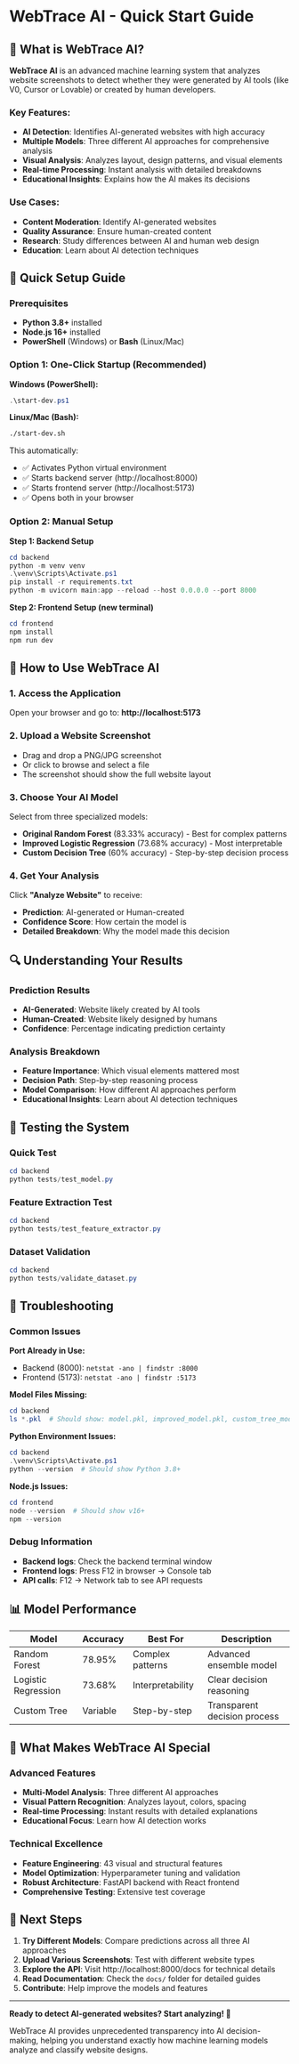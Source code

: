 # WebTrace AI - Quick Start Guide

## 🎯 What is WebTrace AI?

**WebTrace AI** is an advanced machine learning system that analyzes website screenshots to detect whether they were generated by AI tools (like V0, Cursor or Lovable)  or created by human developers.

### Key Features:
- **AI Detection**: Identifies AI-generated websites with high accuracy
- **Multiple Models**: Three different AI approaches for comprehensive analysis
- **Visual Analysis**: Analyzes layout, design patterns, and visual elements
- **Real-time Processing**: Instant analysis with detailed breakdowns
- **Educational Insights**: Explains how the AI makes its decisions

### Use Cases:
- **Content Moderation**: Identify AI-generated websites
- **Quality Assurance**: Ensure human-created content
- **Research**: Study differences between AI and human web design
- **Education**: Learn about AI detection techniques

## 🚀 Quick Setup Guide

### Prerequisites
- **Python 3.8+** installed
- **Node.js 16+** installed
- **PowerShell** (Windows) or **Bash** (Linux/Mac)

### Option 1: One-Click Startup (Recommended)

**Windows (PowerShell):**
```powershell
.\start-dev.ps1
```

**Linux/Mac (Bash):**
```bash
./start-dev.sh
```

This automatically:
- ✅ Activates Python virtual environment
- ✅ Starts backend server (http://localhost:8000)
- ✅ Starts frontend server (http://localhost:5173)
- ✅ Opens both in your browser

### Option 2: Manual Setup

**Step 1: Backend Setup**
```powershell
cd backend
python -m venv venv
.\venv\Scripts\Activate.ps1
pip install -r requirements.txt
python -m uvicorn main:app --reload --host 0.0.0.0 --port 8000
```

**Step 2: Frontend Setup (new terminal)**
```powershell
cd frontend
npm install
npm run dev
```

## 🎯 How to Use WebTrace AI

### 1. Access the Application
Open your browser and go to: **http://localhost:5173**

### 2. Upload a Website Screenshot
- Drag and drop a PNG/JPG screenshot
- Or click to browse and select a file
- The screenshot should show the full website layout

### 3. Choose Your AI Model
Select from three specialized models:
- **Original Random Forest** (83.33% accuracy) - Best for complex patterns
- **Improved Logistic Regression** (73.68% accuracy) - Most interpretable
- **Custom Decision Tree** (60% accuracy) - Step-by-step decision process

### 4. Get Your Analysis
Click **"Analyze Website"** to receive:
- **Prediction**: AI-generated or Human-created
- **Confidence Score**: How certain the model is
- **Detailed Breakdown**: Why the model made this decision

## 🔍 Understanding Your Results

### Prediction Results
- **AI-Generated**: Website likely created by AI tools
- **Human-Created**: Website likely designed by humans
- **Confidence**: Percentage indicating prediction certainty

### Analysis Breakdown
- **Feature Importance**: Which visual elements mattered most
- **Decision Path**: Step-by-step reasoning process
- **Model Comparison**: How different AI approaches perform
- **Educational Insights**: Learn about AI detection techniques

## 🧪 Testing the System

### Quick Test
```powershell
cd backend
python tests/test_model.py
```

### Feature Extraction Test
```powershell
cd backend
python tests/test_feature_extractor.py
```

### Dataset Validation
```powershell
cd backend
python tests/validate_dataset.py
```

## 🔧 Troubleshooting

### Common Issues

**Port Already in Use:**
- Backend (8000): `netstat -ano | findstr :8000`
- Frontend (5173): `netstat -ano | findstr :5173`

**Model Files Missing:**
```powershell
cd backend
ls *.pkl  # Should show: model.pkl, improved_model.pkl, custom_tree_model.pkl
```

**Python Environment Issues:**
```powershell
cd backend
.\venv\Scripts\Activate.ps1
python --version  # Should show Python 3.8+
```

**Node.js Issues:**
```powershell
cd frontend
node --version  # Should show v16+
npm --version
```

### Debug Information
- **Backend logs**: Check the backend terminal window
- **Frontend logs**: Press F12 in browser → Console tab
- **API calls**: F12 → Network tab to see API requests

## 📊 Model Performance

| Model | Accuracy | Best For | Description |
|-------|----------|----------|-------------|
| Random Forest | 78.95% | Complex patterns | Advanced ensemble model |
| Logistic Regression | 73.68% | Interpretability | Clear decision reasoning |
| Custom Tree | Variable | Step-by-step | Transparent decision process |

## 🎉 What Makes WebTrace AI Special

### Advanced Features
- **Multi-Model Analysis**: Three different AI approaches
- **Visual Pattern Recognition**: Analyzes layout, colors, spacing
- **Real-time Processing**: Instant results with detailed explanations
- **Educational Focus**: Learn how AI detection works

### Technical Excellence
- **Feature Engineering**: 43 visual and structural features
- **Model Optimization**: Hyperparameter tuning and validation
- **Robust Architecture**: FastAPI backend with React frontend
- **Comprehensive Testing**: Extensive test coverage

## 🚀 Next Steps

1. **Try Different Models**: Compare predictions across all three AI approaches
2. **Upload Various Screenshots**: Test with different website types
3. **Explore the API**: Visit http://localhost:8000/docs for technical details
4. **Read Documentation**: Check the `docs/` folder for detailed guides
5. **Contribute**: Help improve the models and features

---

**Ready to detect AI-generated websites? Start analyzing! 🎯**

WebTrace AI provides unprecedented transparency into AI decision-making, helping you understand exactly how machine learning models analyze and classify website designs. 